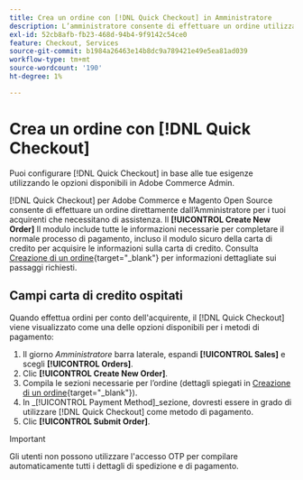 ```yaml
---
title: Crea un ordine con [!DNL Quick Checkout] in Amministratore
description: L’amministratore consente di effettuare un ordine utilizzando [!DNL Quick Checkout] direttamente dall’amministratore da un commerciante per i suoi clienti che hanno bisogno di assistenza.
exl-id: 52cb8afb-fb23-468d-94b4-9f9142c54ce0
feature: Checkout, Services
source-git-commit: b1984a26463e14b8dc9a789421e49e5ea81ad039
workflow-type: tm+mt
source-wordcount: '190'
ht-degree: 1%

---
```


# Crea un ordine con [!DNL Quick Checkout]

Puoi configurare [!DNL Quick Checkout] in base alle tue esigenze utilizzando le opzioni disponibili in Adobe Commerce Admin.

[!DNL Quick Checkout] per Adobe Commerce e Magento Open Source consente di effettuare un ordine direttamente dall’Amministratore per i tuoi acquirenti che necessitano di assistenza. Il **[!UICONTROL Create New Order]** Il modulo include tutte le informazioni necessarie per completare il normale processo di pagamento, incluso il modulo sicuro della carta di credito per acquisire le informazioni sulla carta di credito. Consulta [Creazione di un ordine](https://docs.magento.com/user-guide/customers/customer-account-create-order.html){target="_blank"} per informazioni dettagliate sui passaggi richiesti.

## Campi carta di credito ospitati

Quando effettua ordini per conto dell&#39;acquirente, il [!DNL Quick Checkout] viene visualizzato come una delle opzioni disponibili per i metodi di pagamento:

1. Il giorno _Amministratore_ barra laterale, espandi **[!UICONTROL Sales]** e scegli **[!UICONTROL Orders]**.
1. Clic **[!UICONTROL Create New Order]**.
1. Compila le sezioni necessarie per l’ordine (dettagli spiegati in [Creazione di un ordine](https://docs.magento.com/user-guide/customers/customer-account-create-order.html){target="_blank"}).
1. In _[!UICONTROL Payment Method]_sezione, dovresti essere in grado di utilizzare [!DNL Quick Checkout] come metodo di pagamento.
1. Clic **[!UICONTROL Submit Order]**.

>[!IMPORTANT]
>
> Gli utenti non possono utilizzare l&#39;accesso OTP per compilare automaticamente tutti i dettagli di spedizione e di pagamento.
